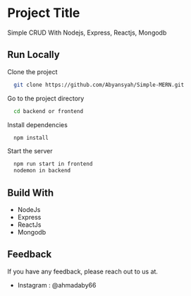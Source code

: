 
# Project Title

Simple CRUD With Nodejs, Express, Reactjs, Mongodb


## Run Locally

Clone the project

```bash
  git clone https://github.com/Abyansyah/Simple-MERN.git
```

Go to the project directory

```bash
  cd backend or frontend
```

Install dependencies

```bash
  npm install
```

Start the server

```bash
  npm run start in frontend
  nodemon in backend
```


## Build With

- NodeJs
- Express
- ReactJs
- Mongodb
## Feedback
If you have any feedback, please reach out to us at.

- Instagram : @ahmadaby66

